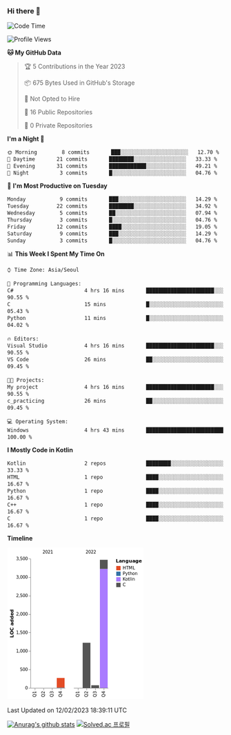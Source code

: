 ### Hi there 👋
<!--START_SECTION:waka-->
![Code Time](http://img.shields.io/badge/Code%20Time-6%20hrs%2028%20mins-blue)

![Profile Views](http://img.shields.io/badge/Profile%20Views-14-blue)

**🐱 My GitHub Data** 

> 🏆 5 Contributions in the Year 2023
 > 
> 📦 675 Bytes Used in GitHub's Storage 
 > 
> 🚫 Not Opted to Hire
 > 
> 📜 16 Public Repositories 
 > 
> 🔑 0 Private Repositories  
 > 
**I'm a Night 🦉** 

```text
🌞 Morning        8 commits       ███░░░░░░░░░░░░░░░░░░░░░░   12.70 % 
🌆 Daytime       21 commits       ████████░░░░░░░░░░░░░░░░░   33.33 % 
🌃 Evening       31 commits       ████████████░░░░░░░░░░░░░   49.21 % 
🌙 Night          3 commits       █░░░░░░░░░░░░░░░░░░░░░░░░   04.76 % 

```
📅 **I'm Most Productive on Tuesday** 

```text
Monday           9 commits       ███░░░░░░░░░░░░░░░░░░░░░░   14.29 % 
Tuesday         22 commits       ████████░░░░░░░░░░░░░░░░░   34.92 % 
Wednesday        5 commits       ██░░░░░░░░░░░░░░░░░░░░░░░   07.94 % 
Thursday         3 commits       █░░░░░░░░░░░░░░░░░░░░░░░░   04.76 % 
Friday          12 commits       ████░░░░░░░░░░░░░░░░░░░░░   19.05 % 
Saturday         9 commits       ███░░░░░░░░░░░░░░░░░░░░░░   14.29 % 
Sunday           3 commits       █░░░░░░░░░░░░░░░░░░░░░░░░   04.76 % 

```


📊 **This Week I Spent My Time On** 

```text
⌚︎ Time Zone: Asia/Seoul

💬 Programming Languages: 
C#                       4 hrs 16 mins       ██████████████████████░░░   90.55 % 
C                        15 mins             █░░░░░░░░░░░░░░░░░░░░░░░░   05.43 % 
Python                   11 mins             █░░░░░░░░░░░░░░░░░░░░░░░░   04.02 % 

🔥 Editors: 
Visual Studio            4 hrs 16 mins       ██████████████████████░░░   90.55 % 
VS Code                  26 mins             ██░░░░░░░░░░░░░░░░░░░░░░░   09.45 % 

🐱‍💻 Projects: 
My project               4 hrs 16 mins       ██████████████████████░░░   90.55 % 
c_practicing             26 mins             ██░░░░░░░░░░░░░░░░░░░░░░░   09.45 % 

💻 Operating System: 
Windows                  4 hrs 43 mins       █████████████████████████   100.00 % 

```

**I Mostly Code in Kotlin** 

```text
Kotlin                   2 repos             ████████░░░░░░░░░░░░░░░░░   33.33 % 
HTML                     1 repo              ████░░░░░░░░░░░░░░░░░░░░░   16.67 % 
Python                   1 repo              ████░░░░░░░░░░░░░░░░░░░░░   16.67 % 
C++                      1 repo              ████░░░░░░░░░░░░░░░░░░░░░   16.67 % 
C                        1 repo              ████░░░░░░░░░░░░░░░░░░░░░   16.67 % 

```


**Timeline**

![Chart not found](https://raw.githubusercontent.com/heosumin518/heosumin518/main/charts/bar_graph.png) 


 Last Updated on 12/02/2023 18:39:11 UTC
<!--END_SECTION:waka-->
[![Anurag's github stats](https://github-readme-stats.vercel.app/api?username=heosumin518)](https://github.com/anuraghazra/github-readme-stats)
[![Solved.ac
프로필](http://mazassumnida.wtf/api/v2/generate_badge?boj=heosumin)](https://solved.ac/heosumin)
